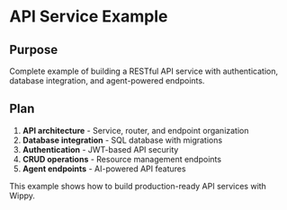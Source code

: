 # API Service Example

<!--
TOC: User Guides > Examples > API Service
Audience: Backend developers
Duration: 45 minutes
Prerequisites: HTTP services understanding
-->

## Purpose

Complete example of building a RESTful API service with authentication, database integration, and agent-powered endpoints.

## Plan

1. **API architecture** - Service, router, and endpoint organization
2. **Database integration** - SQL database with migrations
3. **Authentication** - JWT-based API security
4. **CRUD operations** - Resource management endpoints
5. **Agent endpoints** - AI-powered API features

This example shows how to build production-ready API services with Wippy.

<!--
Implementation will include:
- Complete REST API with standard endpoints
- Database schema and migration files
- JWT authentication middleware
- Input validation and error handling
- Agent integration for AI features
-->
